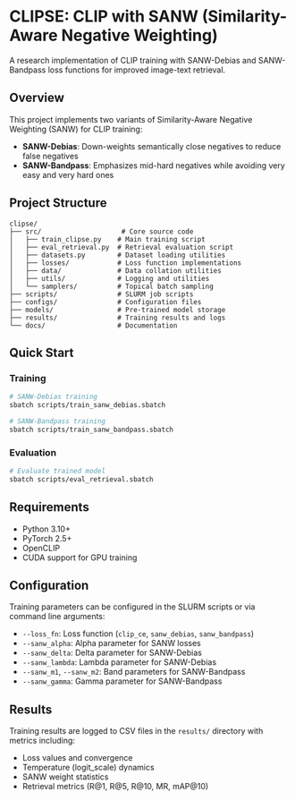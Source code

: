 # CLIPSE: CLIP with SANW (Similarity-Aware Negative Weighting)

A research implementation of CLIP training with SANW-Debias and SANW-Bandpass loss functions for improved image-text retrieval.

## Overview

This project implements two variants of Similarity-Aware Negative Weighting (SANW) for CLIP training:

- **SANW-Debias**: Down-weights semantically close negatives to reduce false negatives
- **SANW-Bandpass**: Emphasizes mid-hard negatives while avoiding very easy and very hard ones

## Project Structure

```
clipse/
├── src/                    # Core source code
│   ├── train_clipse.py    # Main training script
│   ├── eval_retrieval.py  # Retrieval evaluation script
│   ├── datasets.py        # Dataset loading utilities
│   ├── losses/            # Loss function implementations
│   ├── data/              # Data collation utilities
│   ├── utils/             # Logging and utilities
│   └── samplers/          # Topical batch sampling
├── scripts/               # SLURM job scripts
├── configs/               # Configuration files
├── models/                # Pre-trained model storage
├── results/               # Training results and logs
└── docs/                  # Documentation
```

## Quick Start

### Training

```bash
# SANW-Debias training
sbatch scripts/train_sanw_debias.sbatch

# SANW-Bandpass training  
sbatch scripts/train_sanw_bandpass.sbatch
```

### Evaluation

```bash
# Evaluate trained model
sbatch scripts/eval_retrieval.sbatch
```

## Requirements

- Python 3.10+
- PyTorch 2.5+
- OpenCLIP
- CUDA support for GPU training

## Configuration

Training parameters can be configured in the SLURM scripts or via command line arguments:

- `--loss_fn`: Loss function (`clip_ce`, `sanw_debias`, `sanw_bandpass`)
- `--sanw_alpha`: Alpha parameter for SANW losses
- `--sanw_delta`: Delta parameter for SANW-Debias
- `--sanw_lambda`: Lambda parameter for SANW-Debias
- `--sanw_m1`, `--sanw_m2`: Band parameters for SANW-Bandpass
- `--sanw_gamma`: Gamma parameter for SANW-Bandpass

## Results

Training results are logged to CSV files in the `results/` directory with metrics including:
- Loss values and convergence
- Temperature (logit_scale) dynamics
- SANW weight statistics
- Retrieval metrics (R@1, R@5, R@10, MR, mAP@10)
